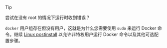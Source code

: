 > [!TIP]
> 
> 尝试在没有 root 的情况下运行时收到错误？
>
> `docker` 用户组存在但没有用户，这就是为什么您需要使用 `sudo` 来运行 Docker 命令。继续 [Linux postinstall](/engine/install/linux-postinstall) 以允许非特权用户运行 Docker 命令以及其他可选配置步骤。
